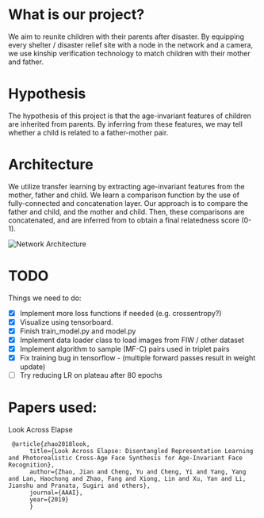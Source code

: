# What is our project?
We aim to reunite children with their parents after disaster. By equipping every shelter / disaster relief site with a node in the network and a camera, we use kinship verification technology to match children with their mother and father.

# Hypothesis
The hypothesis of this project is that the age-invariant features of children are inherited from parents. By inferring from these features, we may tell whether a child is related to a father-mother pair.

# Architecture
We utilize transfer learning by extracting age-invariant features from the mother, father and child. We learn a comparison function by the use of fully-connected and concatenation layer. Our approach is to compare the father and child, and the mother and child. Then, these comparisons are concatenated, and are inferred from to obtain a final relatedness score (0-1).

![Network Architecture ](https://docs.google.com/drawings/d/e/2PACX-1vQ8U3VpxiEMBZjwiohKaD9AMxnCiTWgx9hjdq3mOVeJMTNZXeq1EE2O1RuOsnaRiq9kpmHpK7mpxr1E/pub?w=960&h=720)

# TODO
Things we need to do:
- [x] Implement more loss functions if needed (e.g. crossentropy?)
- [x] Visualize using tensorboard.
- [x]  Finish train_model.py  and model.py
- [x] Implement data loader class to load images from FIW / other dataset
- [x] Implement algorithm to sample (MF-C) pairs used in triplet pairs
- [x] Fix training bug in tensorflow - (multiple forward passes result in weight update)
- [ ] Try reducing LR on plateau after 80 epochs

# Papers used:

Look Across Elapse
```
 @article{zhao2018look,
      title={Look Across Elapse: Disentangled Representation Learning and Photorealistic Cross-Age Face Synthesis for Age-Invariant Face Recognition},
      author={Zhao, Jian and Cheng, Yu and Cheng, Yi and Yang, Yang and Lan, Haochong and Zhao, Fang and Xiong, Lin and Xu, Yan and Li, Jianshu and Pranata, Sugiri and others},
      journal={AAAI},
      year={2019}
      }
```
